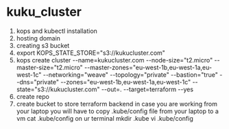 # kuku_cluster

1. kops and kubectl installation
2. hosting domain
3. creating s3 bucket
4. export KOPS_STATE_STORE="s3://kukucluster.com"
5. kops create cluster --name=kukucluster.com     --node-size="t2.micro"  --master-size="t2.micro" --master-zones="eu-west-1b,eu-west-1a,eu-west-1c" --networking="weave"   --topology="private" --bastion="true"   --dns="private"  --zones="eu-west-1b,eu-west-1a,eu-west-1c" --state="s3://kukucluster.com"   --out=.   --target=terraform --yes
6. create repo
7. create bucket to store terraform backend
in case you are working from your laptop you will have to copy .kube/config file from your laptop to a vm
    cat .kube/config on ur terminal
    mkdir .kube
    vi .kube/config
    





